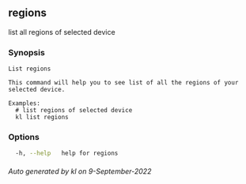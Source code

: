 ## regions

list all regions of selected device

### Synopsis

```
List regions

This command will help you to see list of all the regions of your selected device. 

Examples:
  # list regions of selected device
  kl list regions

```

### Options

```bash
  -h, --help   help for regions
```



###### Auto generated by kl on 9-September-2022
